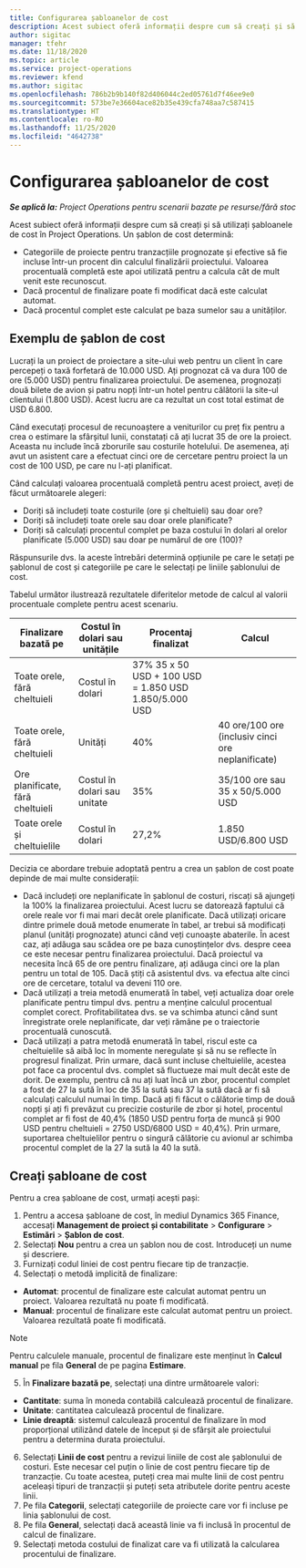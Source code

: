 ```yaml
---
title: Configurarea șabloanelor de cost
description: Acest subiect oferă informații despre cum să creați și să utilizați șabloanele de cost în Project Operations.
author: sigitac
manager: tfehr
ms.date: 11/18/2020
ms.topic: article
ms.service: project-operations
ms.reviewer: kfend
ms.author: sigitac
ms.openlocfilehash: 786b2b9b140f82d406044c2ed05761d7f46ee9e0
ms.sourcegitcommit: 573be7e36604ace82b35e439cfa748aa7c587415
ms.translationtype: HT
ms.contentlocale: ro-RO
ms.lasthandoff: 11/25/2020
ms.locfileid: "4642738"
---
```

# <a name="set-up-cost-templates"></a>Configurarea șabloanelor de cost

_**Se aplică la:** Project Operations pentru scenarii bazate pe resurse/fără stoc_


Acest subiect oferă informații despre cum să creați și să utilizați șabloanele de cost în Project Operations. Un șablon de cost determină:

- Categoriile de proiecte pentru tranzacțiile prognozate și efective să fie incluse într-un procent din calculul finalizării proiectului. Valoarea procentuală completă este apoi utilizată pentru a calcula cât de mult venit este recunoscut.
- Dacă procentul de finalizare poate fi modificat dacă este calculat automat.
- Dacă procentul complet este calculat pe baza sumelor sau a unităților.

## <a name="cost-template-example"></a>Exemplu de șablon de cost

Lucrați la un proiect de proiectare a site-ului web pentru un client în care percepeți o taxă forfetară de 10.000 USD. Ați prognozat că va dura 100 de ore (5.000 USD) pentru finalizarea proiectului. De asemenea, prognozați două bilete de avion și patru nopți într-un hotel pentru călătorii la site-ul clientului (1.800 USD). Acest lucru are ca rezultat un cost total estimat de USD 6.800.

Când executați procesul de recunoaștere a veniturilor cu preț fix pentru a crea o estimare la sfârșitul lunii, constatați că ați lucrat 35 de ore la proiect. Aceasta nu include încă zborurile sau costurile hotelului. De asemenea, ați avut un asistent care a efectuat cinci ore de cercetare pentru proiect la un cost de 100 USD, pe care nu l-ați planificat.

Când calculați valoarea procentuală completă pentru acest proiect, aveți de făcut următoarele alegeri:

- Doriți să includeți toate costurile (ore și cheltuieli) sau doar ore?
- Doriți să includeți toate orele sau doar orele planificate?
- Doriți să calculați procentul complet pe baza costului în dolari al orelor planificate (5.000 USD) sau doar pe numărul de ore (100)?

Răspunsurile dvs. la aceste întrebări determină opțiunile pe care le setați pe șablonul de cost și categoriile pe care le selectați pe liniile șablonului de cost.

Tabelul următor ilustrează rezultatele diferitelor metode de calcul al valorii procentuale complete pentru acest scenariu.

| Finalizare bazată pe | Costul în dolari sau unitățile | Procentaj finalizat | Calcul |
| --- | --- | --- | --- |
| Toate orele, fără cheltuieli | Costul în dolari | 37% 35 x 50 USD + 100 USD = 1.850 USD 1.850/5.000 USD |
| Toate orele, fără cheltuieli | Unități | 40% | 40 ore/100 ore (inclusiv cinci ore neplanificate) |
| Ore planificate, fără cheltuieli | Costul în dolari sau unitate | 35% | 35/100 ore sau 35 x 50/5.000 USD |
| Toate orele și cheltuielile | Costul în dolari | 27,2% | 1.850 USD/6.800 USD |

Decizia ce abordare trebuie adoptată pentru a crea un șablon de cost poate depinde de mai multe considerații:

- Dacă includeți ore neplanificate în șablonul de costuri, riscați să ajungeți la 100% la finalizarea proiectului. Acest lucru se datorează faptului că orele reale vor fi mai mari decât orele planificate. Dacă utilizați oricare dintre primele două metode enumerate în tabel, ar trebui să modificați planul (unități prognozate) atunci când veți cunoaște abaterile. În acest caz, ați adăuga sau scădea ore pe baza cunoștințelor dvs. despre ceea ce este necesar pentru finalizarea proiectului. Dacă proiectul va necesita încă 65 de ore pentru finalizare, ați adăuga cinci ore la plan pentru un total de 105. Dacă știți că asistentul dvs. va efectua alte cinci ore de cercetare, totalul va deveni 110 ore.
- Dacă utilizați a treia metodă enumerată în tabel, veți actualiza doar orele planificate pentru timpul dvs. pentru a menține calculul procentual complet corect. Profitabilitatea dvs. se va schimba atunci când sunt înregistrate orele neplanificate, dar veți rămâne pe o traiectorie procentuală cunoscută.
- Dacă utilizați a patra metodă enumerată în tabel, riscul este ca cheltuielile să aibă loc în momente neregulate și să nu se reflecte în progresul finalizat. Prin urmare, dacă sunt incluse cheltuielile, acestea pot face ca procentul dvs. complet să fluctueze mai mult decât este de dorit. De exemplu, pentru că nu ați luat încă un zbor, procentul complet a fost de 27 la sută în loc de 35 la sută sau 37 la sută dacă ar fi să calculați calculul numai în timp. Dacă ați fi făcut o călătorie timp de două nopți și ați fi prevăzut cu precizie costurile de zbor și hotel, procentul complet ar fi fost de 40,4% (1850 USD pentru forța de muncă și 900 USD pentru cheltuieli = 2750 USD/6800 USD = 40,4%). Prin urmare, suportarea cheltuielilor pentru o singură călătorie cu avionul ar schimba procentul complet de la 27 la sută la 40 la sută.

## <a name="create-cost-templates"></a>Creați șabloane de cost
Pentru a crea șabloane de cost, urmați acești pași:

1. Pentru a accesa șabloane de cost, în mediul Dynamics 365 Finance, accesați **Management de proiect și contabilitate** > **Configurare** > **Estimări** > **Șablon de cost**.
2. Selectați **Nou** pentru a crea un șablon nou de cost. Introduceți un nume și descriere.
3. Furnizați codul liniei de cost pentru fiecare tip de tranzacție.
4. Selectați o metodă implicită de finalizare:

  - **Automat**: procentul de finalizare este calculat automat pentru un proiect. Valoarea rezultată nu poate fi modificată.
  - **Manual**: procentul de finalizare este calculat automat pentru un proiect. Valoarea rezultată poate fi modificată.

  > [!NOTE]
  > Pentru calculele manuale, procentul de finalizare este menținut în **Calcul manual** pe fila **General** de pe pagina **Estimare**.

5. În **Finalizare bazată pe**, selectați una dintre următoarele valori:

  - **Cantitate**: suma în moneda contabilă calculează procentul de finalizare.
  - **Unitate**: cantitatea calculează procentul de finalizare.
  - **Linie dreaptă**: sistemul calculează procentul de finalizare în mod proporțional utilizând datele de început și de sfârșit ale proiectului pentru a determina durata proiectului.

6. Selectați **Linii de cost** pentru a revizui liniile de cost ale șablonului de costuri. Este necesar cel puțin o linie de cost pentru fiecare tip de tranzacție. Cu toate acestea, puteți crea mai multe linii de cost pentru aceleași tipuri de tranzacții și puteți seta atributele dorite pentru aceste linii.
7. Pe fila **Categorii**, selectați categoriile de proiecte care vor fi incluse pe linia șablonului de cost.
8. Pe fila **General**, selectați dacă această linie va fi inclusă în procentul de calcul de finalizare.
9. Selectați metoda costului de finalizat care va fi utilizată la calcularea procentului de finalizare.
